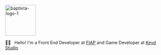 <p align="left">
   <img <img src="https://i.ibb.co/bXQcwQH/baptixta-logo-1.png" alt="baptixta-logo-1" border="0" width="100">
</p>

🤘🏼 &nbsp;	Hello! I'm a Front End Developer at [FIAP](https://www.fiap.com.br/) and Game Developer at [Keyd Studio](https://www.instagram.com/keydstudio/)




